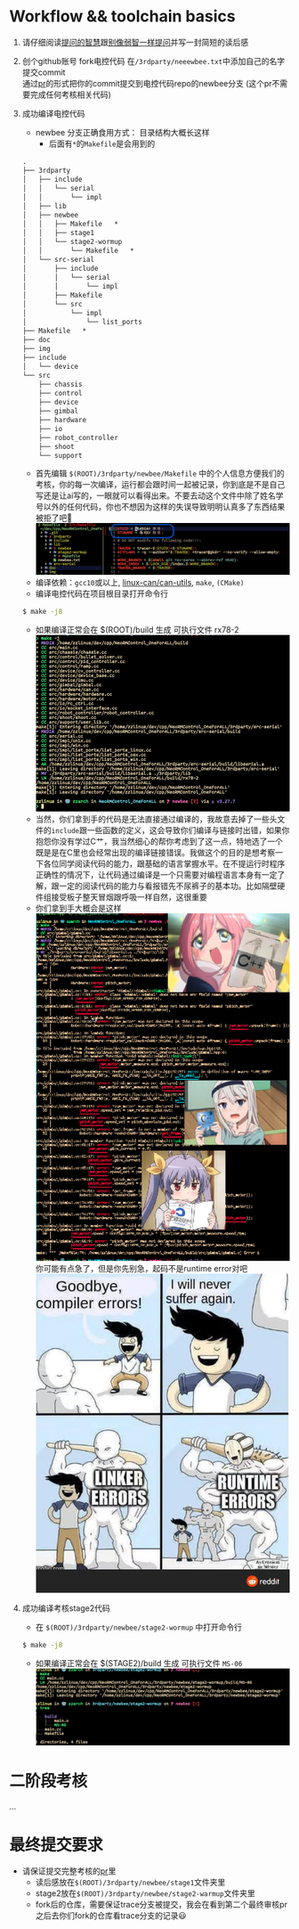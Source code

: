 # Workflow && toolchain basics
1) 请仔细阅读[提问的智慧](https://github.com/ryanhanwu/How-To-Ask-Questions-The-Smart-Way/blob/master/README-zh_CN.md)跟[别像弱智一样提问](https://github.com/tangx/Stop-Ask-Questions-The-Stupid-Ways/blob/master/README.md)并写一封简短的读后感
2) 创个github账号
	 fork电控代码 
	 在`/3rdparty/neeewbee.txt`中添加自己的名字
	 提交commit	
	 通过[pr](https://docs.github.com/en/pull-requests/collaborating-with-pull-requests/proposing-changes-to-your-work-with-pull-requests/about-pull-requests)的形式把你的commit提交到电控代码repo的newbee分支
		 (这个pr不需要完成任何考核相关代码)

3) 成功编译电控代码
	- newbee 分支正确食用方式： 目录结构大概长这样
		- 后面有`*`的`Makefile`是会用到的
	```
	.
	├── 3rdparty
	│   ├── include
	│   │   └── serial
	│   │       └── impl
	│   ├── lib
	│   ├── newbee
	│   │   ├── Makefile   *
	│	│	├── stage1
	│   │   └── stage2-wormup
	│   │       └── Makefile   *
	│   └── src-serial
	│       ├── include
	│       │   └── serial
	│       │       └── impl
	│       ├── Makefile
	│       └── src
	│           └── impl
	│               └── list_ports
	├── Makefile   *
	├── doc
	├── img
	├── include
	│   └── device
	└── src
	    ├── chassis
	    ├── control
	    ├── device
	    ├── gimbal
	    ├── hardware
	    ├── io
	    ├── robot_controller
	    ├── shoot
	    └── support
	```
	- 首先编辑 `$(ROOT)/3rdparty/newbee/Makefile` 中的个人信息方便我们的考核，你的每一次编译，运行都会跟时间一起被记录，你到底是不是自己写还是让ai写的，一眼就可以看得出来。不要去动这个文件中除了姓名学号以外的任何代码，你也不想因为这样的失误导致明明认真多了东西结果被拒了吧🤡
	![2](./img/2.png)
	- 编译依赖：`gcc10`或以上, [linux-can/can-utils](https://github.com/linux-can/can-utils/releases), `make`, `(CMake)`
	- 编译电控代码在项目根目录打开命令行
	```bash
	$ make -j8
	```
	- 如果编译正常会在 $(ROOT)/build 生成 可执行文件 rx78-2
	![3](./img/3.png)
	- 当然，你们拿到手的代码是无法直接通过编译的，我故意去掉了一些头文件的`include`跟一些函数的定义，这会导致你们编译与链接时出错，如果你抱怨你没有学过C艹，我当然细心的帮你考虑到了这一点，特地选了一个既是是在C里也会经常出现的编译链接错误。我做这个的目的是想考察一下各位同学阅读代码的能力，跟基础的语言掌握水平。在不提运行时程序正确性的情况下，让代码通过编译是一个只需要对编程语言本身有一定了解，跟一定的阅读代码的能力与看报错先不尿裤子的基本功。比如隔壁硬件组接受板子整天冒烟跟呼吸一样自然，这很重要
	- 你们拿到手大概会是这样![4](./img/4.png)
		你可能有点急了，但是你先别急，起码不是runtime error对吧
		![5](./img/5.png)
4) 成功编译考核stage2代码
	- 在 `$(ROOT)/3rdparty/newbee/stage2-wormup` 中打开命令行
	```bash
	$ make -j8
	```
	- 如果编译正常会在 $(STAGE2)/build 生成 可执行文件 `MS-06`
	![6](./img/6.png)

# 二阶段考核
...

# 最终提交要求
- 请保证提交完整考核的[pr](https://docs.github.com/en/pull-requests/collaborating-with-pull-requests/proposing-changes-to-your-work-with-pull-requests/about-pull-requests)里
	- 读后感放在`$(ROOT)/3rdparty/newbee/stage1`文件夹里
	- stage2放在`$(ROOT)/3rdparty/newbee/stage2-warmup`文件夹里
    - fork后的仓库，需要保证trace分支被提交，我会在看到第二个最终审核pr之后去你们fork的仓库看trace分支的记录😃
